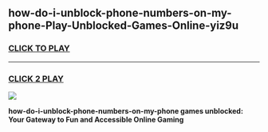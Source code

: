 
## how-do-i-unblock-phone-numbers-on-my-phone-Play-Unblocked-Games-Online-yiz9u
<h3>
<a href="https://premium76.site?title=how-do-i-unblock-phone-numbers-on-my-phone&ref=25A">CLICK TO PLAY</a></h3>
<hr>

<h3>
<a href="https://premium76.site?title=how-do-i-unblock-phone-numbers-on-my-phone&ref=25A">CLICK 2 PLAY</a>
  
</h3>

<a href="https://premium76.site?title=how-do-i-unblock-phone-numbers-on-my-phone&ref=25A"><img src="https://clearcache.store/games.png"></a>


**how-do-i-unblock-phone-numbers-on-my-phone games unblocked: Your Gateway to Fun and Accessible Online Gaming**
